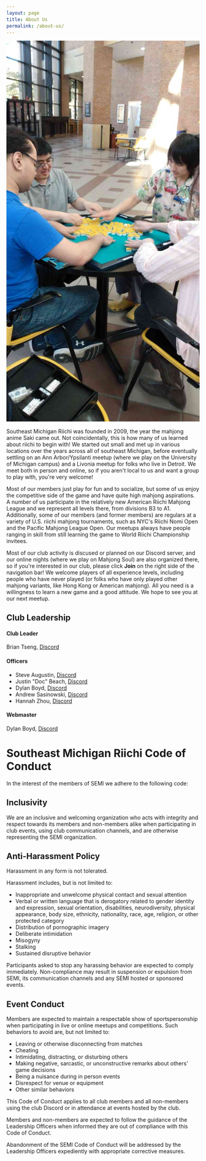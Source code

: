```yaml
---
layout: page
title: About Us
permalink: /about-us/
---
```


<img class="leftAlign" src="https://raw.githubusercontent.com/semiriichi/semiriichi.github.io/master/images/about-us/club_duderstadt.png"/>

Southeast Michigan Riichi was founded in 2009, the year the mahjong anime Saki came out. Not coincidentally, this is how many of us learned about riichi to begin with! We started out small and met up in various locations over the years across all of southeast Michigan, before eventually settling on an Ann Arbor/Ypsilanti meetup (where we play on the University of Michigan campus) and a Livonia meetup for folks who live in Detroit. We meet both in person and online, so if you aren't local to us and want a group to play with, you're very welcome!

Most of our members just play for fun and to socialize, but some of us enjoy the competitive side of the game and have quite high mahjong aspirations. A number of us participate in the relatively new American Riichi Mahjong League and we represent all levels there, from divisions B3 to A1. Additionally, some of our members (and former members) are regulars at a variety of U.S. riichi mahjong tournaments, such as NYC's Riichi Nomi Open and the Pacific Mahjong League Open. Our meetups always have people ranging in skill from still learning the game to World Riichi Championship invitees. 

Most of our club activity is discused or planned on our Discord server, and our online nights (where we play on Mahjong Soul) are also organized there, so if you're interested in our club, please click **Join** on the right side of the navigation bar! We welcome players of all experience levels, including people who have never played (or folks who have only played other mahjong variants, like Hong Kong or American mahjong). All you need is a willingness to learn a new game and a good attitude. We hope to see you at our next meetup.

## Club Leadership
#### Club Leader
Brian Tseng, [Discord](https://discord.com/users/192101337566019584)

#### Officers
- Steve Augustin, [Discord](https://discord.com/users/245255072752205824)
- Justin "Doc" Beach, [Discord](https://discord.com/users/184779793751867397)
- Dylan Boyd, [Discord](https://discord.com/users/364183336278818817)
- Andrew Sasinowski, [Discord](https://discord.com/users/533367749297176576)
- Hannah Zhou, [Discord](https://discord.com/users/613777235740065806)

#### Webmaster
Dylan Boyd, [Discord](https://discord.com/users/364183336278818817)

# Southeast Michigan Riichi Code of Conduct

In the interest of the members of SEMI we adhere to the following code:

## Inclusivity

We are an inclusive and welcoming organization who acts with integrity and respect towards its members and non-members alike when participating in club events, using club communication channels, and are otherwise representing the SEMI organization. 

## Anti-Harassment Policy

Harassment in any form is not tolerated. 

Harassment includes, but is not limited to:

- Inappropriate and unwelcome physical contact and sexual attention
- Verbal or written language that is derogatory related to gender identity and expression, sexual orientation, disabilities, neurodiversity, physical appearance, body size, ethnicity, nationality, race, age, religion, or other protected category
- Distribution of pornographic imagery
- Deliberate intimidation
- Misogyny
- Stalking
- Sustained disruptive behavior

Participants asked to stop any harassing behavior are expected to comply immediately. Non-compliance may result in suspension or expulsion from SEMI, its communication channels and any SEMI hosted or sponsored events.

## Event Conduct

Members are expected to maintain a respectable show of sportspersonship when participating in live or online meetups and competitions. Such behaviors to avoid are, but not limited to:

- Leaving or otherwise disconnecting from matches
- Cheating
- Intimidating, distracting, or disturbing others
- Making negative, sarcastic, or unconstructive remarks about others’ game decisions
- Being a nuisance during in person events
- Disrespect for venue or equipment
- Other similar behaviors

This Code of Conduct applies to all club members and all non-members using the club Discord or in attendance at events hosted by the club.

Members and non-members are expected to follow the guidance of the Leadership Officers when informed they are out of compliance with this Code of Conduct.

Abandonment of the SEMI Code of Conduct will be addressed by the Leadership Officers expediently with appropriate corrective measures.



